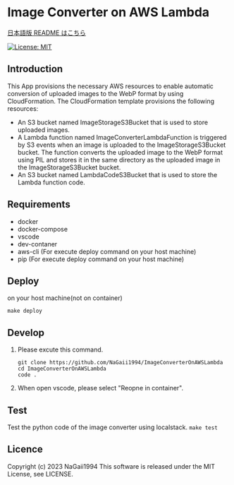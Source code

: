 # Image Converter on AWS Lambda

[日本語版 README はこちら](https://github.com/NaGaii1994/ImageConverterOnAWSLambda/blob/main/README-ja.md)

[![License: MIT](https://img.shields.io/badge/License-MIT-yellow.svg)](https://opensource.org/licenses/MIT)

## Introduction

This App provisions the necessary AWS resources to enable automatic conversion of uploaded images to the WebP format by using CloudFormation. The CloudFormation template provisions the following resources:

- An S3 bucket named ImageStorageS3Bucket that is used to store uploaded images.
- A Lambda function named ImageConverterLambdaFunction is triggered by S3 events when an image is uploaded to the ImageStorageS3Bucket bucket. The function converts the uploaded image to the WebP format using PIL and stores it in the same directory as the uploaded image in the ImageStorageS3Bucket bucket.
- An S3 bucket named LambdaCodeS3Bucket that is used to store the Lambda function code.

## Requirements

- docker
- docker-compose
- vscode
- dev-contaner
- aws-cli (For execute deploy command on your host machine)
- pip (For execute deploy command on your host machine)

## Deploy

on your host machine(not on container)

```
make deploy
```

## Develop

1. Please excute this command.

   ```
   git clone https://github.com/NaGaii1994/ImageConverterOnAWSLambda
   cd ImageConverterOnAWSLambda
   code .
   ```

2. When open vscode, please select "Reopne in container".

## Test

Test the python code of the image converter using localstack.
`make test`

## Licence

Copyright (c) 2023 NaGaii1994
This software is released under the MIT License, see LICENSE.
